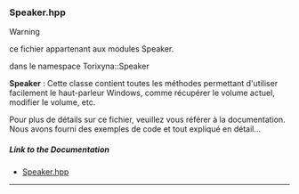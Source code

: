 <!-- mettre toutes les fichier du module à quoi il serve et on permet sois d'accéder à un fichier qui liste tout les class, méthode
d'un fichier et on permet à l'utilisateur d'accéder à la doc du fichier. -->


### Speaker.hpp

> [!WARNING]   
> ce fichier appartenant aux modules Speaker.


dans le namespace Torixyna::Speaker


**Speaker** : Cette classe contient toutes les méthodes permettant d'utiliser facilement le haut-parleur Windows, comme récupérer le volume actuel, modifier le volume, etc.

Pour plus de détails sur ce fichier, veuillez vous référer à la documentation. Nous avons fourni des exemples de code et tout expliqué en détail...

##### Link to the Documentation

- [Speaker.hpp](./Speaker.md)

---